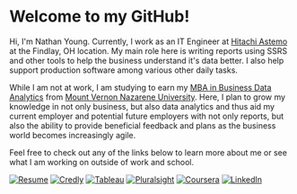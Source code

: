 # Welcome to my GitHub!

Hi, I'm Nathan Young.  Currently, I work as an IT Engineer at [Hitachi Astemo](https://www.hitachiastemo.com/en/) at the Findlay, OH location.  My main role here is writing reports using SSRS and other tools to help the business understand it's data better.  I also help support production software among various other daily tasks. 

While I am not at work, I am studying to earn my [MBA in Business Data Analytics](https://www.mvnu.edu/gps/graduateprograms/mba-businessdataanalytics) from [Mount Vernon Nazarene University](https://www.mvnu.edu/).  Here, I plan to grow my knowledge in not only business, but also data analytics and thus aid my current employer and potential future employers with not only reports, but also the ability to provide beneficial feedback and plans as the business world becomes increasingly agile.

Feel free to check out any of the links below to learn more about me or see what I am working on outside of work and school.

[![Resume](https://img.shields.io/badge/-RESUME-2e2e2e?style=for-the-badge&logo=resume&logoColor=white])](https://github.com/nathayoung/nathayoung/blob/master/Resume.md)
[![Credly](https://img.shields.io/badge/-CREDLY-FF6B00?style=for-the-badge&logo=acclaim&logoColor=white)](https://www.credly.com/users/nathayoung/badges)
[![Tableau](https://img.shields.io/badge/-TABLEAU-B7410E?style=for-the-badge&logo=tableau&logoColor=white)](https://public.tableau.com/profile/nathayoung#!/)
[![Pluralsight](https://img.shields.io/badge/-PLURALSIGHT-50C878?style=for-the-badge&logo=pluralsight&logoColor=white)](https://app.pluralsight.com/profile/nathayoung)
[![Coursera](https://img.shields.io/badge/-COURSERA-0077B5?style=for-the-badge&logo=COURSERA&logoColor=white)](https://www.coursera.org/user/0f216ddea486002dd0ba0fbe76e503b9)
[![LinkedIn](https://img.shields.io/badge/-LINKEDIN-0077B5?style=for-the-badge&amp;logo=linkedin&amp;logoColor=white)](https://www.linkedin.com/in/nathayoung/)

